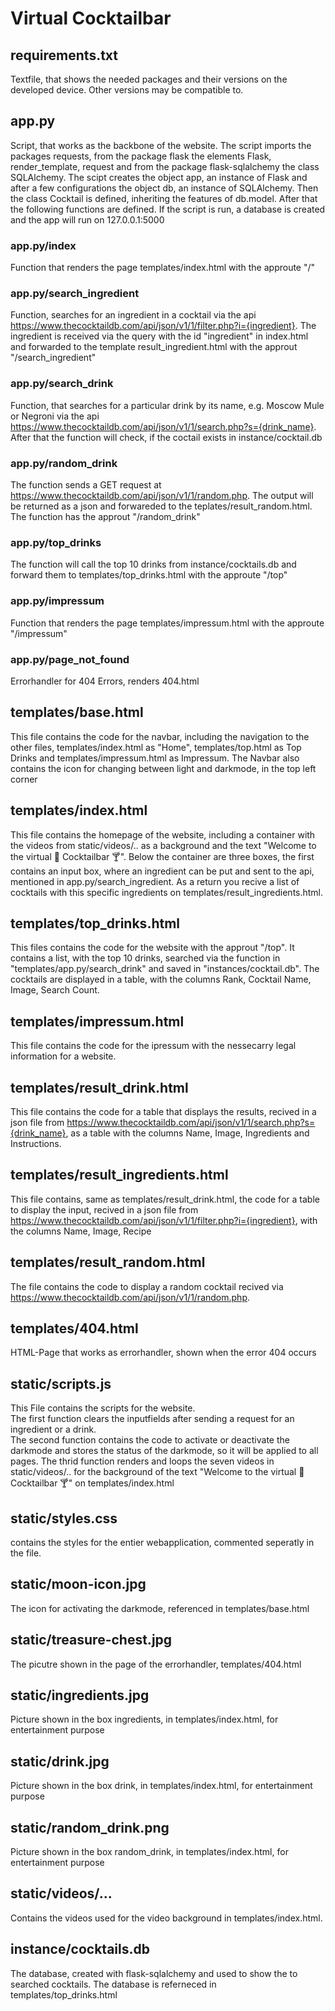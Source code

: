# Virtual Cocktailbar

## requirements.txt
Textfile, that shows the needed packages and their versions on the developed device. Other versions may be compatible to. 

## app.py
Script, that works as the backbone of the website.
The script imports the packages requests, from the package flask the elements Flask, render_template, request and from the package flask-sqlalchemy the class SQLAlchemy. The scipt creates the object app, an instance of Flask and after a few configurations the object db, an instance of SQLAlchemy. Then the class Cocktail is defined, inheriting the features of db.model. After that the following functions are defined. If the script is run, a database is created and the app will run on 127.0.0.1:5000

### app.py/index
Function that renders the page templates/index.html with the approute "/"

### app.py/search_ingredient
Function, searches for an ingredient in a cocktail via the api https://www.thecocktaildb.com/api/json/v1/1/filter.php?i={ingredient}. The ingredient is received via the query with the id "ingredient" in index.html and forwarded to the template result_ingredient.html with the approut "/search_ingredient"

### app.py/search_drink
Function, that searches for a particular drink by its name, e.g. Moscow Mule or Negroni via the api https://www.thecocktaildb.com/api/json/v1/1/search.php?s={drink_name}. <br>
After that the function will check, if the coctail exists in instance/cocktail.db

### app.py/random_drink
The function sends a GET request at https://www.thecocktaildb.com/api/json/v1/1/random.php. The output will be returned as a json and forwareded to the teplates/result_random.html. The function has the approut "/random_drink"

### app.py/top_drinks
The function will call the top 10 drinks from instance/cocktails.db and forward them to templates/top_drinks.html with the approute "/top"

### app.py/impressum
Function that renders the page templates/impressum.html with the approute "/impressum"

### app.py/page_not_found
Errorhandler for 404 Errors, renders 404.html

## templates/base.html
This file contains the code for the navbar, including the navigation to the other files, templates/index.html as "Home", templates/top.html as Top Drinks and templates/impressum.html as Impressum. The Navbar also contains the icon for changing between light and darkmode, in the top left corner

## templates/index.html
This file contains the homepage of the website, including a container with the videos from static/videos/.. as a background and the text "Welcome to the virtual 🍹 Cocktailbar 🍸". Below the container are three boxes, the first contains an input box, where an ingredient can be put and sent to the api, mentioned in app.py/search_ingredient. As a return you recive a list of cocktails with this specific ingredients on templates/result_ingredients.html. 

## templates/top_drinks.html
This files contains the code for the website with the approut "/top". It contains a list, with the top 10 drinks, searched via the function in "templates/app.py/search_drink" and saved in "instances/cocktail.db". The cocktails are displayed in a table, with the columns Rank, Cocktail Name, Image, Search Count. 

## templates/impressum.html
This file contains the code for the ipressum with the nessecarry legal information for a website.

## templates/result_drink.html
This file contains the code for a table that displays the results, recived in a json file from https://www.thecocktaildb.com/api/json/v1/1/search.php?s={drink_name}, as a table with the columns Name, Image, Ingredients and Instructions. 

## templates/result_ingredients.html
This file contains, same as templates/result_drink.html, the code for a table to display the input, recived in a json file from https://www.thecocktaildb.com/api/json/v1/1/filter.php?i={ingredient}, with the columns Name, Image, Recipe

## templates/result_random.html
The file contains the code to display a random cocktail recived via https://www.thecocktaildb.com/api/json/v1/1/random.php.

## templates/404.html
HTML-Page that works as errorhandler, shown when the error 404 occurs 

## static/scripts.js
This File contains the scripts for the website. <br>
The first function clears the inputfields after sending a request for an ingredient or a drink. <br>
The second function contains the code to activate or deactivate the darkmode and stores the status of the darkmode, so it will be applied to all pages. 
The thrid function renders and loops the seven videos in static/videos/.. for the background of the text "Welcome to the virtual 🍹 Cocktailbar 🍸" on templates/index.html

## static/styles.css
contains the styles for the entier webapplication, commented seperatly in the file. 

## static/moon-icon.jpg
The icon for activating the darkmode, referenced in templates/base.html

## static/treasure-chest.jpg
The picutre shown in the page of the errorhandler, templates/404.html

## static/ingredients.jpg
Picture shown in the box ingredients, in templates/index.html, for entertainment purpose

## static/drink.jpg
Picture shown in the box drink, in templates/index.html, for entertainment purpose

## static/random_drink.png
Picture shown in the box random_drink, in templates/index.html, for entertainment purpose

## static/videos/...
Contains the videos used for the video background in templates/index.html. 

## instance/cocktails.db
The database, created with flask-sqlalchemy and used to show the to searched cocktails. The database is referneced in templates/top_drinks.html
